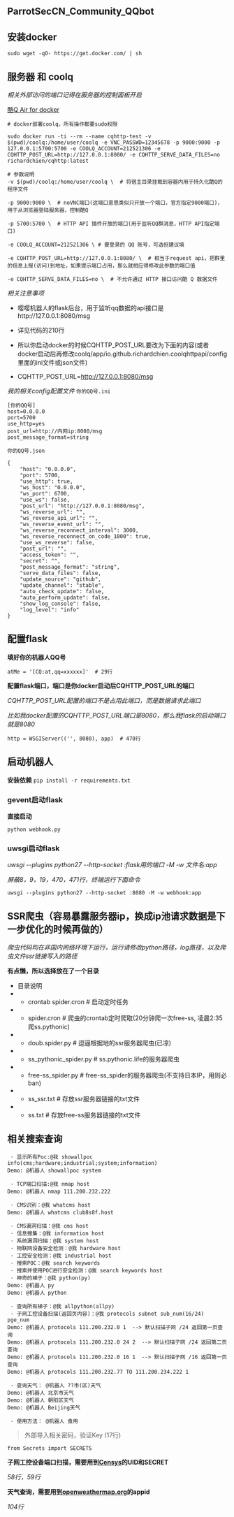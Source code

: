 ## ParrotSecCN_Community_QQbot

## 安装docker
`sudo wget -qO- https://get.docker.com/ | sh`

## 服务器 和 coolq
*相关外部访问的端口记得在服务器的控制面板开启*

[酷Q Air for docker](https://cqhttp.cc/docs/4.7/#/Docker)

```
# docker部署coolq，所有操作都要sudo权限

sudo docker run -ti --rm --name cqhttp-test -v $(pwd)/coolq:/home/user/coolq -e VNC_PASSWD=12345678 -p 9000:9000 -p 127.0.0.1:5700:5700 -e COOLQ_ACCOUNT=212521306 -e CQHTTP_POST_URL=http://127.0.0.1:8080/ -e CQHTTP_SERVE_DATA_FILES=no richardchien/cqhttp:latest

# 参数说明
-v $(pwd)/coolq:/home/user/coolq \  # 将宿主目录挂载到容器内用于持久化酷Q的程序文件

-p 9000:9000 \  # noVNC端口(这端口意思类似只开放一个端口，官方指定9000端口)，用于从浏览器登陆服务器，控制酷Q

-p 5700:5700 \  # HTTP API 插件开放的端口(用于监听QQ群消息，HTTP API指定端口)

-e COOLQ_ACCOUNT=212521306 \ # 要登录的 QQ 账号，可选但建议填

-e CQHTTP_POST_URL=http://127.0.0.1:8080/ \  # 相当于request api，把群里的信息上报(访问)到地址，如果提示端口占用，那么就相应得修改此参数的端口值

-e CQHTTP_SERVE_DATA_FILES=no \  # 不允许通过 HTTP 接口访问酷 Q 数据文件
```

*相关注意事项*
- 嘤嘤机器人的flask后台，用于监听qq数据的api接口是http://127.0.0.1:8080/msg

- 详见代码的210行

- 所以你启动docker的时候CQHTTP_POST_URL要改为下面的内容(或者docker启动后再修改coolq/app/io.github.richardchien.coolqhttpapi/config里面的ini文件或json文件)

- CQHTTP_POST_URL=http://127.0.0.1:8080/msg

*我的相关config配置文件*
`你的QQ号.ini`
```
[你的QQ号]
host=0.0.0.0
port=5700
use_http=yes
post_url=http://内网ip:8080/msg
post_message_format=string
```

`你的QQ号.json`
```
{
    "host": "0.0.0.0",
    "port": 5700,
    "use_http": true,
    "ws_host": "0.0.0.0",
    "ws_port": 6700,
    "use_ws": false,
    "post_url": "http://127.0.0.1:8080/msg",
    "ws_reverse_url": "",
    "ws_reverse_api_url": "",
    "ws_reverse_event_url": "",
    "ws_reverse_reconnect_interval": 3000,
    "ws_reverse_reconnect_on_code_1000": true,
    "use_ws_reverse": false,
    "post_url": "",
    "access_token": "",
    "secret": "",
    "post_message_format": "string",
    "serve_data_files": false,
    "update_source": "github",
    "update_channel": "stable",
    "auto_check_update": false,
    "auto_perform_update": false,
    "show_log_console": false,
    "log_level": "info"
}
```

## 配置flask
**填好你的机器人QQ号**

`atMe = '[CQ:at,qq=xxxxxx]'  # 29行`

**配置flask端口，端口是你docker启动后CQHTTP_POST_URL的端口**

*CQHTTP_POST_URL配置的端口不是占用此端口，而是数据请求此端口*

*比如我docker配置的CQHTTP_POST_URL端口是8080，那么我flask的启动端口就是8080*

`http = WSGIServer(('', 8080), app)  # 470行`

## 启动机器人
**安装依赖**
`pip install -r requirements.txt`

### gevent启动flask
**直接启动**

`python webhook.py`

### uwsgi启动flask
*uwsgi --plugins python27 --http-socket :flask用的端口 -M -w 文件名:app*

*屏蔽8，9，19，470，471行，终端运行下面命令*

`uwsgi --plugins python27 --http-socket :8080 -M -w webhook:app`

## SSR爬虫（容易暴露服务器ip，换成ip池请求数据是下一步优化的时候再做的）
*爬虫代码均在非国内网络环境下运行，运行请修改python路径，log路径，以及爬虫文件ssr链接写入的路径*

**有点懒，所以选择放在了一个目录**

- 目录说明
- - crontab spider.cron  # 启动定时任务
- - spider.cron  # 爬虫的crontab定时爬取(20分钟爬一次free-ss, 凌晨2:35爬ss.pythonic)
- - doub.spider.py  # 逗逼根据地的ssr服务器爬虫(已凉)
- - ss_pythonic_spider.py  # ss.pythonic.life的服务器爬虫
- - free-ss_spider.py  # free-ss_spider的服务器爬虫(不支持日本IP，用则必ban)
- - ss_ssr.txt  # 存放ssr服务器链接的txt文件
- - ss.txt  # 存放free-ss服务器链接的txt文件

## 相关搜索查询
```
 · 显示所有Poc:@我 showallpoc info(cms;hardware;industrial;system;information)
Demo: @机器人 showallpoc system

 · TCP端口扫描:@我 nmap host
Demo: @机器人 nmap 111.200.232.222

 · CMS识别：@我 whatcms host
Demo: @机器人 whatcms club8s8f.host

 · CMS漏洞扫描：@我 cms host
 · 信息搜集：@我 information host
 · 系统漏洞扫描：@我 system host
 · 物联网设备安全检测：@我 hardware host
 · 工控安全检测：@我 industrial host
 · 搜索POC：@我 search keywords
 · 搜索并使用POC进行安全检测：@我 search keywords host
 · 神奇的梯子：@我 python(py)
Demo: @机器人 py
Demo: @机器人 python

 · 查询所有梯子：@我 allpython(allpy)
 · 子网工控设备扫描(返回页内容)：@我 protocols subnet sub_num(16/24) pge_num
Demo: @机器人 protocols 111.200.232.0 1  --> 默认扫描子网 /24 返回第一页查询
Demo: @机器人 protocols 111.200.232.0 24 2  --> 默认扫描子网 /24 返回第二页查询
Demo: @机器人 protocols 111.200.232.0 16 1  --> 默认扫描子网 /16 返回第一页查询
Demo: @机器人 protocols 111.200.232.77 TO 111.200.234.222 1

 · 查询天气： @机器人 ??市(区)天气
Demo: @机器人 北京市天气
Demo: @机器人 朝阳区天气
Demo: @机器人 Beijing天气

 · 使用方法： @机器人 食用
```

> 外部导入相关密码，验证Key (17行)

`from Secrets import SECRETS`

**子网工控设备端口扫描，需要用到[Censys](https://censys.io/account)的UID和SECRET**

*58行，59行*

**天气查询，需要用到[openweathermap.org](https://openweathermap.org/)的appid**

*104行*
